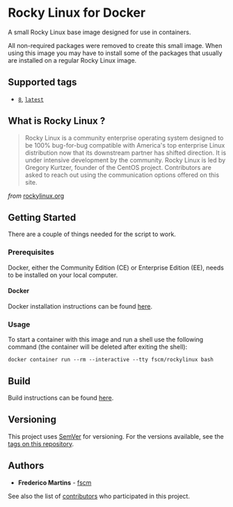 # Rocky Linux for Docker

A small Rocky Linux base image designed for use in containers.

All non-required packages were removed to create this small image. When using
this image you may have to install some of the packages that usually are
installed on a regular Rocky Linux image.

## Supported tags

- [`8`][latest], [`latest`][latest]

[latest]: https://github.com/fscm/docker-rockylinux/blob/master/rockylinux8/Dockerfile

## What is Rocky Linux ?

> Rocky Linux is a community enterprise operating system designed to be 100% bug-for-bug compatible with America's top enterprise Linux distribution now that its downstream partner has shifted direction. It is under intensive development by the community. Rocky Linux is led by Gregory Kurtzer, founder of the CentOS project. Contributors are asked to reach out using the communication options offered on this site.

*from* [rockylinux.org](https://rockylinux.org)

## Getting Started

There are a couple of things needed for the script to work.

### Prerequisites

Docker, either the Community Edition (CE) or Enterprise Edition (EE), needs to
be installed on your local computer.

#### Docker

Docker installation instructions can be found
[here](https://docs.docker.com/install/).

### Usage

To start a container with this image and run a shell use the following
command (the container will be deleted after exiting the shell):

```shell
docker container run --rm --interactive --tty fscm/rockylinux bash
```

## Build

Build instructions can be found
[here](https://github.com/fscm/docker-rockylinux/blob/master/README.build.md).

## Versioning

This project uses [SemVer](http://semver.org/) for versioning. For the versions
available, see the [tags on this repository](https://github.com/fscm/docker-rockylinux/tags).

## Authors

* **Frederico Martins** - [fscm](https://github.com/fscm)

See also the list of [contributors](https://github.com/fscm/docker-rockylinux/contributors)
who participated in this project.

